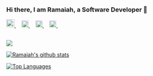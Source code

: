 <!-- ### Hi there 👋 -->

<!--
**christyram99/christyram99** is a ✨ _special_ ✨ repository because its `README.md` (this file) appears on your GitHub profile.

Here are some ideas to get you started:

- 🔭 I’m currently working on ...
- 🌱 I’m currently learning ...
- 👯 I’m looking to collaborate on ...
- 🤔 I’m looking for help with ...
- 💬 Ask me about ...
- 📫 How to reach me: ...
- 😄 Pronouns: ...
- ⚡ Fun fact: ...
-->

### Hi there, I am Ramaiah, a Software Developer 👋

<a href="https://twitter.com/ramaiahkethana">
  <img width="21px" alt="Ramaiah twitter" src="https://raw.githubusercontent.com/ramaiahkethana/ramaiahkethana/main/assets/twitter.svg" /> 
</a>
&nbsp;

<a href="https://linkedin.com/in/ramaiahkethana">
  <img width="18px" style="margin-left:7px;" alt="Ramaiah LinkedIn" src="https://raw.githubusercontent.com/ramaiahkethana/ramaiahkethana/main/assets/linkedin.svg" /> 
</a>
&nbsp;

<a href="https://instagram.com/ramaiahkethana">
  <img width="18px" style="margin-left:7px;" alt="Ramaiah Instagram" src="https://raw.githubusercontent.com/ramaiahkethana/ramaiahkethana/main/assets/instagram.svg" /> 
</a>
&nbsp;

<a href="mailto:christyram99@gmail.com">
  <img width="18px" style="margin-left:7px;" alt="Ramaiah Mail" src="https://raw.githubusercontent.com/ramaiahkethana/ramaiahkethana/main/assets/gmail.svg" /> 
</a>
&nbsp;

<br/>
<br/>
 
![](https://komarev.com/ghpvc/?username=ramaiahkethana&color=brightgreen)

[![Ramaiah's github stats](https://github-readme-stats.vercel.app/api?username=ramaiahkethana&count_private=true&show_icons=true&bg_color=#000)](https://github.com/anuraghazra/github-readme-stats)

[![Top Languages](https://github-readme-stats.vercel.app/api/top-langs/?username=ramaiahkethana&exclude_repo=store,MMS,Sara,faculty_blog,Find_Examination_Centre,Easy_Parking)](https://github.com/anuraghazra/github-readme-stats)
